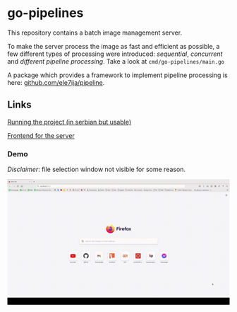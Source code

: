 # go-pipelines

This repository contains a batch image management server.

To make the server process the image as fast and efficient as possible, 
a few different types of processing were introduced: _sequential_, _concurrent_ and _different pipeline processing_.
Take a look at `cmd/go-pipelines/main.go`

A package which provides a framework to implement pipeline processing is here: [github.com/ele7ija/pipeline](https://github.com/ele7ija/pipeline).

## Links

[Running the project (in serbian but usable)](Pokretanje.md)

[Frontend for the server](https://github.com/ele7ija/gollery)

### Demo 

_Disclaimer_: file selection window not visible for some reason.

![Demo](assets/demo-avi-2x.gif)
